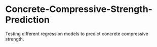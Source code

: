 # Concrete-Compressive-Strength-Prediction
Testing different regression models to predict concrete compressive strength.
